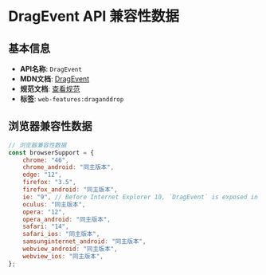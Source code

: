 # DragEvent API 兼容性数据

## 基本信息

- **API名称**: `DragEvent`
- **MDN文档**: [DragEvent](https://developer.mozilla.org/docs/Web/API/DragEvent)
- **规范文档**: [查看规范](https://html.spec.whatwg.org/multipage/dnd.html#the-dragevent-interface)
- **标签**: `web-features:draganddrop`

## 浏览器兼容性数据

```javascript
// 浏览器兼容性数据
const browserSupport = {
    chrome: "46",
    chrome_android: "同主版本",
    edge: "12",
    firefox: "3.5",
    firefox_android: "同主版本",
    ie: "9", // Before Internet Explorer 10, `DragEvent` is exposed in standards mode but not quirks mode.,
    oculus: "同主版本",
    opera: "12",
    opera_android: "同主版本",
    safari: "14",
    safari_ios: "同主版本",
    samsunginternet_android: "同主版本",
    webview_android: "同主版本",
    webview_ios: "同主版本",
};

```

